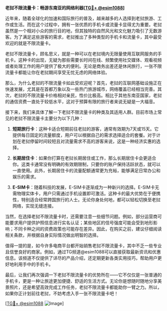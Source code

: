 **老挝不限流量卡：畅游东南亚的网络利器[[TG💪+ @esim1088](https://t.me/s/esim1088)]**

近年来，随着全球化的加速和国际旅行的普及，越来越多的人选择到老挝旅游、工作或生活。而在这个过程中，拥有一张优质的手机卡或流量卡显得尤为重要。老挝虽然是一个相对小众的旅行目的地，但其独特的自然风光和文化魅力吸引了无数游客。为了满足这些游客的需求，老挝推出了多种类型的手机卡和流量卡，其中最受欢迎的就是不限流量卡。

老挝不限流量卡，顾名思义，就是一种可以在老挝境内无限量使用互联网服务的手机卡。这种卡的出现，无疑为那些需要长时间在线、频繁使用社交媒体、观看视频或者处理工作的用户提供了极大的便利。无论是商务出差还是休闲旅行，一张不限流量卡都能让你在老挝期间享受无忧无虑的网络体验。

那么，为什么老挝的不限流量卡如此受欢迎呢？首先，老挝的互联网基础设施正在快速发展，尤其是在首都万象以及一些热门旅游城市，网络覆盖已经相当完善。其次，老挝的不限流量卡价格相对亲民，性价比极高。相比于其他东南亚国家，老挝的通信资费一直处于较低水平，这对于预算有限的旅行者来说无疑是一大福音。

接下来，我们来具体了解一下老挝不限流量卡的种类及其适用人群。目前市场上常见的老挝不限流量卡主要分为以下几种：

1. **短期旅行卡**：这种卡适合短期前往老挝的游客，通常有效期为7天或15天。它提供每日固定的流量额度，用户可以根据自己的需求选择适合的套餐。对于计划在老挝停留时间较短且对流量需求不高的游客来说，这是一种经济实惠的选择。

2. **长期居住卡**：如果你打算在老挝长期居住或工作，那么长期居住卡会更适合你。这类卡通常没有明确的有效期限制，只要你的账户保持活跃状态，就可以一直使用。此外，长期居住卡的流量配额通常更为充裕，能够满足日常办公和娱乐的需求。

3. **E-SIM卡**：随着科技的发展，E-SIM卡逐渐成为一种新兴的选择。E-SIM卡无需物理实体卡，用户只需通过手机设置即可激活。这种卡的最大优势在于便携性，特别适合经常跨国旅行的人士。无论你身处何地，都可以轻松切换至老挝网络，实现无缝连接。

当然，在选择老挝不限流量卡时，还需要注意一些细节问题。例如，部分运营商可能要求用户提供护照信息进行实名认证；某些地区的信号强度可能会受到地形影响；不同卡种之间的资费政策也可能存在差异。因此，在购买之前，建议仔细阅读相关条款，并根据自身实际情况做出明智的选择。

值得一提的是，如今许多电商平台都开始销售老挝不限流量卡，其中不乏一些专业且信誉良好的商家。例如，通过TG频道@esim1088可以直接获取最新资讯和优惠信息。该频道不仅提供了详尽的产品介绍，还定期更新各类实用技巧，帮助用户更好地利用手中的手机卡。

最后，让我们再次强调一下老挝不限流量卡的优势所在——它不仅仅是一张普通的手机卡，更是一种让旅途更加便捷、舒适的生活方式。无论你是想随时随地分享美景照片，还是希望高效完成工作任务，老挝不限流量卡都能助你一臂之力。所以，如果你正计划前往老挝，不妨考虑入手一张不限流量卡吧！

[[TG💪+ @esim1088](https://t.me/s/esim1088) ![Image](https://i.postimg.cc/4NQfJmqS/Snipaste-2025-05-13-00-14-12.png)]